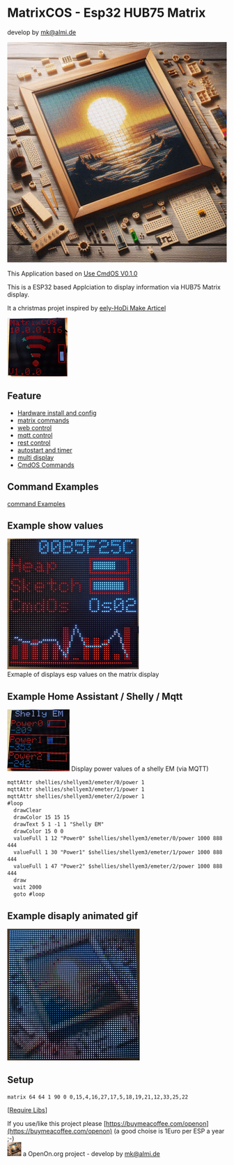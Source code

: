 
# MatrixCOS - Esp32 HUB75 Matrix

develop by mk@almi.de

![CmdOS LOGO](images/Hub75_logo.gif)


This Application based on <a href="http://github.com/mklossde/CmdOs">Use CmdOS V0.1.0</a>

This is a ESP32 based Applciation to display information via HUB75 Matrix display.

It a christmas projet inspired by 
	<a href='https://github.com/JPlenert/eely-hodi'>eely-HoDi Make Articel</a> 

![Display-Title](images/pageTitle.gif)	

## Feature 
 - <a href='doc/Config.md'>Hardware install and config</a>
 - <a href='doc/Commands.md'>matrix commands</a>
 - <a href='doc/Web.md'>web control</a> 
 - <a href='doc/Mqtt.md'>mqtt control</a>
 - <a href='doc/Rest.md'>rest control</a>
 - <a href='doc/Timer.md'>autostart and timer</a> 
 - <a href='doc/Multi.md'>multi display</a> 
 - <a href='https://github.com/mklossde/CmdOs/blob/main/doc/CmdOsCmds.md'>CmdOS Commands</a>
	
## Command Examples 
<a href='example/examples.md'>command Examples</a>

##  Example show values 
![Display-Example](images/pageEsp.gif)	
Exmaple of displays esp values on the matrix display

##  Example Home Assistant / Shelly / Mqtt
![Display-Example](images/shellyEM.gif)	
Display power values of a shelly EM (via MQTT) 

	mqttAttr shellies/shellyem3/emeter/0/power 1
	mqttAttr shellies/shellyem3/emeter/1/power 1 
	mqttAttr shellies/shellyem3/emeter/2/power 1
	#loop
	  drawClear
	  drawColor 15 15 15
	  drawText 5 1 -1 1 "Shelly EM"
	  drawColor 15 0 0 
	  valueFull 1 12 "Power0" $shellies/shellyem3/emeter/0/power 1000 888 444
	  valueFull 1 30 "Power1" $shellies/shellyem3/emeter/1/power 1000 888 444
	  valueFull 1 47 "Power2" $shellies/shellyem3/emeter/2/power 1000 888 444
	  draw
	  wait 2000
	  goto #loop


##  Example disaply animated gif
![Display-Example](images/example_image.gif)

## Setup
	matrix 64 64 1 90 0 0,15,4,16,27,17,5,18,19,21,12,33,25,22
	


[<a href="libs.md">Require Libs</a>]

If you use/like this project please [https://buymeacoffee.com/openon](https://buymeacoffee.com/openon) (a good choise is 1Euro per ESP a year ;-)  
![LOGO](images/Hub75_logo_32x32.gif) a OpenOn.org project - develop by mk@almi.de 

